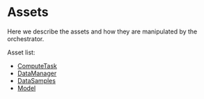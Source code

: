 # Assets

Here we describe the assets and how they are manipulated by the orchestrator.

Asset list:
- [ComputeTask](./computetask.md)
- [DataManager](./datamanager.md)
- [DataSamples](./datasamples.md)
- [Model](./model.md)
